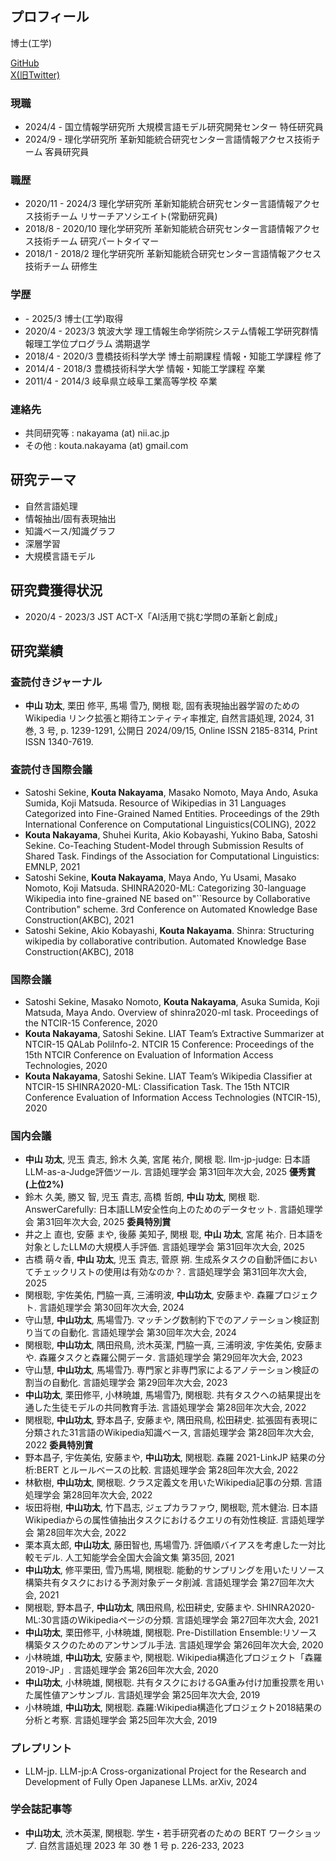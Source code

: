## プロフィール

博士(工学)

[GitHub](https://github.com/k141303)  
[X(旧Twitter)](https://x.com/nlpingu)

### 現職
- 2024/4 - 国立情報学研究所 大規模言語モデル研究開発センター 特任研究員
- 2024/9 - 理化学研究所 革新知能統合研究センター言語情報アクセス技術チーム 客員研究員

### 職歴
- 2020/11 - 2024/3 理化学研究所 革新知能統合研究センター言語情報アクセス技術チーム リサーチアソシエイト(常勤研究員)
- 2018/8 - 2020/10 理化学研究所 革新知能統合研究センター言語情報アクセス技術チーム 研究パートタイマー
- 2018/1 - 2018/2 理化学研究所 革新知能統合研究センター言語情報アクセス技術チーム 研修生

### 学歴
- \- 2025/3 博士(工学)取得
- 2020/4 - 2023/3 筑波大学 理工情報生命学術院システム情報工学研究群情報理工学位プログラム 満期退学
- 2018/4 - 2020/3 豊橋技術科学大学 博士前期課程 情報・知能工学課程 修了
- 2014/4 - 2018/3 豊橋技術科学大学 情報・知能工学課程 卒業
- 2011/4 - 2014/3 岐阜県立岐阜工業高等学校 卒業

### 連絡先

- 共同研究等 : nakayama (at) nii.ac.jp
- その他 : kouta.nakayama (at) gmail.com

## 研究テーマ

 - 自然言語処理
 - 情報抽出/固有表現抽出
 - 知識ベース/知識グラフ
 - 深層学習
 - 大規模言語モデル

## 研究費獲得状況
- 2020/4 - 2023/3 JST ACT-X「AI活用で挑む学問の革新と創成」

## 研究業績

### 査読付きジャーナル
- **中山 功太**, 栗田 修平, 馬場 雪乃, 関根 聡, 固有表現抽出器学習のための Wikipedia リンク拡張と期待エンティティ率推定, 自然言語処理, 2024, 31 巻, 3 号, p. 1239-1291, 公開日 2024/09/15, Online ISSN 2185-8314, Print ISSN 1340-7619.

### 査読付き国際会議

- Satoshi Sekine, **Kouta Nakayama**, Masako Nomoto, Maya Ando, Asuka Sumida, Koji Matsuda. Resource of Wikipedias in 31 Languages Categorized into Fine-Grained Named Entities. Proceedings of the 29th International Conference on Computational Linguistics(COLING), 2022
- **Kouta Nakayama**, Shuhei Kurita, Akio Kobayashi, Yukino Baba, Satoshi Sekine. Co-Teaching Student-Model through Submission Results of Shared Task. Findings of the Association for Computational Linguistics: EMNLP, 2021
- Satoshi Sekine, **Kouta Nakayama**, Maya Ando, Yu Usami, Masako Nomoto, Koji Matsuda. SHINRA2020-ML: Categorizing 30-language Wikipedia into fine-grained NE based on"``Resource by Collaborative Contribution" scheme. 3rd Conference on Automated Knowledge Base Construction(AKBC), 2021
- Satoshi Sekine, Akio Kobayashi, **Kouta Nakayama**. Shinra: Structuring wikipedia by collaborative contribution. Automated Knowledge Base Construction(AKBC), 2018

### 国際会議
- Satoshi Sekine, Masako Nomoto, **Kouta Nakayama**, Asuka Sumida, Koji Matsuda, Maya Ando. Overview of shinra2020-ml task. Proceedings of the NTCIR-15 Conference, 2020
- **Kouta Nakayama**, Satoshi Sekine. LIAT Team’s Extractive Summarizer at NTCIR-15 QALab PoliInfo-2. NTCIR 15 Conference: Proceedings of the 15th NTCIR Conference on Evaluation of Information Access Technologies, 2020
- **Kouta Nakayama**, Satoshi Sekine. LIAT Team’s Wikipedia Classifier at NTCIR-15 SHINRA2020-ML: Classification Task. The 15th NTCIR Conference Evaluation of Information Access Technologies (NTCIR-15), 2020

### 国内会議
- **中山 功太**, 児玉 貴志, 鈴木 久美, 宮尾 祐介, 関根 聡. llm-jp-judge: 日本語LLM-as-a-Judge評価ツール. 言語処理学会 第31回年次大会, 2025 **優秀賞(上位2%)**
- 鈴木 久美, 勝又 智, 児玉 貴志, 高橋 哲朗, **中山 功太**, 関根 聡. AnswerCarefully: 日本語LLM安全性向上のためのデータセット. 言語処理学会 第31回年次大会, 2025 **委員特別賞**
- 井之上 直也, 安藤 まや, 後藤 美知子, 関根 聡, **中山 功太**, 宮尾 祐介. 日本語を対象としたLLMの大規模人手評価. 言語処理学会 第31回年次大会, 2025
- 古橋 萌々香, **中山 功太**, 児玉 貴志, 菅原 朔. 生成系タスクの自動評価においてチェックリストの使用は有効なのか？. 言語処理学会 第31回年次大会, 2025
- 関根聡, 宇佐美佑, 門脇一真, 三浦明波, **中山功太**, 安藤まや. 森羅プロジェクト. 言語処理学会 第30回年次大会, 2024
- 守山慧, **中山功太**, 馬場雪乃. マッチング数制約下でのアノテーション検証割り当ての自動化. 言語処理学会 第30回年次大会, 2024
- 関根聡, **中山功太**, 隅田飛鳥, 渋木英潔, 門脇一真, 三浦明波, 宇佐美佑, 安藤まや. 森羅タスクと森羅公開データ. 言語処理学会 第29回年次大会, 2023
- 守山慧, **中山功太**, 馬場雪乃. 専門家と非専門家によるアノテーション検証の割当の自動化. 言語処理学会 第29回年次大会, 2023
- **中山功太**, 栗田修平, 小林暁雄, 馬場雪乃, 関根聡. 共有タスクへの結果提出を通した生徒モデルの共同教育手法. 言語処理学会 第28回年次大会, 2022
- 関根聡, **中山功太**, 野本昌子, 安藤まや, 隅田飛鳥, 松田耕史. 拡張固有表現に分類された31言語のWikipedia知識ベース, 言語処理学会 第28回年次大会, 2022 **委員特別賞**
- 野本昌子, 宇佐美佑, 安藤まや, **中山功太**, 関根聡. 森羅 2021-LinkJP 結果の分析:BERT とルールベースの比較. 言語処理学会 第28回年次大会, 2022
- 林歓樹, **中山功太**, 関根聡. クラス定義文を用いたWikipedia記事の分類. 言語処理学会 第28回年次大会, 2022
- 坂田将樹, **中山功太**, 竹下昌志, ジェプカラファウ, 関根聡, 荒木健治. 日本語Wikipediaからの属性値抽出タスクにおけるクエリの有効性検証. 言語処理学会 第28回年次大会, 2022
- 栗本真太郎, **中山功太**, 藤田智也, 馬場雪乃. 評価順バイアスを考慮した一対比較モデル. 人工知能学会全国大会論文集 第35回, 2021
- **中山功太**, 修平栗田, 雪乃馬場, 関根聡. 能動的サンプリングを用いたリソース構築共有タスクにおける予測対象データ削減. 言語処理学会 第27回年次大会, 2021
- 関根聡, 野本昌子, **中山功太**, 隅田飛鳥, 松田耕史, 安藤まや. SHINRA2020-ML:30言語のWikipediaページの分類. 言語処理学会 第27回年次大会, 2021
- **中山功太**, 栗田修平, 小林暁雄, 関根聡. Pre-Distillation Ensemble:リソース構築タスクのためのアンサンブル手法. 言語処理学会 第26回年次大会, 2020
- 小林暁雄, **中山功太**, 安藤まや, 関根聡. Wikipedia構造化プロジェクト「森羅2019-JP」. 言語処理学会 第26回年次大会, 2020
- **中山功太**, 小林暁雄, 関根聡. 共有タスクにおけるGA重み付け加重投票を用いた属性値アンサンブル. 言語処理学会 第25回年次大会, 2019 
- 小林暁雄, **中山功太**, 関根聡. 森羅:Wikipedia構造化プロジェクト2018結果の分析と考察. 言語処理学会 第25回年次大会, 2019

### プレプリント
- LLM-jp. LLM-jp:A Cross-organizational Project for the Research and Development of Fully Open Japanese LLMs. arXiv, 2024

### 学会誌記事等
- **中山功太**, 渋木英潔, 関根聡. 学生・若手研究者のための BERT ワークショップ. 自然言語処理 2023 年 30 巻 1 号 p. 226-233, 2023
